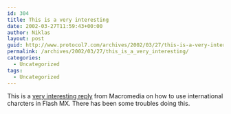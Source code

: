 ```yaml
---
id: 304
title: This is a very interesting
date: 2002-03-27T11:59:43+00:00
author: Niklas
layout: post
guid: http://www.protocol7.com/archives/2002/03/27/this-is-a-very-interesting/
permalink: /archives/2002/03/27/this_is_a_very_interesting/
categories:
  - Uncategorized
tags:
  - Uncategorized
---
```

<div class='microid-af6513af18bf4fd742ad3fd46b069961d0ff2087'>
  <p>
    This is a <a href="http://chattyfig.figleaf.com/cgi-bin/ezmlm-cgi?1:mss:28438:200203:fiegaoecmkmbhgkgmeii">very interesting reply</a> from Macromedia on how to use international charcters in Flash MX. There has been some troubles doing this.
  </p>
</div>